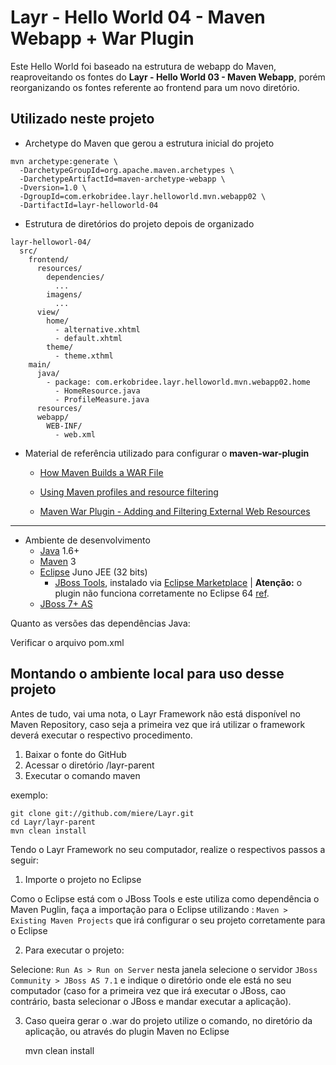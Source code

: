 Layr - Hello World 04 - Maven Webapp + War Plugin
====================================

Este Hello World foi baseado na estrutura de webapp do Maven, reaproveitando os fontes do **Layr - Hello World 03 - Maven Webapp**, porém reorganizando os fontes referente ao frontend para um novo diretório.


Utilizado neste projeto
-----------------------

* Archetype do Maven que gerou a estrutura inicial do projeto

<pre><code>mvn archetype:generate \
  -DarchetypeGroupId=org.apache.maven.archetypes \
  -DarchetypeArtifactId=maven-archetype-webapp \
  -Dversion=1.0 \
  -DgroupId=com.erkobridee.layr.helloworld.mvn.webapp02 \
  -DartifactId=layr-helloworld-04</code></pre>

* Estrutura de diretórios do projeto depois de organizado

<pre><code>layr-helloworl-04/
  src/
    frontend/
      resources/
        dependencies/
          ...
        imagens/
          ...
      view/
        home/
          - alternative.xhtml
          - default.xhtml
        theme/
          - theme.xthml
    main/
      java/
      	- package: com.erkobridee.layr.helloworld.mvn.webapp02.home
      	  - HomeResource.java
      	  - ProfileMeasure.java
      resources/
      webapp/
        WEB-INF/
          - web.xml</code></pre>

* Material de referência utilizado para configurar o **maven-war-plugin**

  * [How Maven Builds a WAR File](http://www.tech-juice.org/2012/05/12/how-maven-builds-a-war-file/)

  * [Using Maven profiles and resource filtering](http://www.manydesigns.com/en/portofino/portofino3/tutorials/using-maven-profiles-and-resource-filtering)

  * [Maven War Plugin - Adding and Filtering External Web Resources](https://maven.apache.org/plugins/maven-war-plugin/examples/adding-filtering-webresources.html)

---

* Ambiente de desenvolvimento
  * [Java](http://www.java.com/) 1.6+
  * [Maven](http://maven.apache.org/) 3
  * [Eclipse](http://eclipse.org/) Juno JEE (32 bits)
    * [JBoss Tools](https://www.jboss.org/tools), instalado via [Eclipse Marketplace](http://marketplace.eclipse.org/marketplace-client-intro?mpc_install=420896) | **Atenção:** o plugin não funciona corretamente no Eclipse 64 [ref](https://community.jboss.org/wiki/JBosstoolsVisualEditorFAQ).
  * [JBoss 7+ AS](https://www.jboss.org/jbossas/downloads/)
  
Quanto as versões das dependências Java:

  Verificar o arquivo pom.xml
  

Montando o ambiente local para uso desse projeto
------------------------------------------------

Antes de tudo, vai uma nota, o Layr Framework não está disponível no Maven Repository, caso seja a primeira vez que irá utilizar o framework deverá executar o respectivo procedimento.

1. Baixar o fonte do GitHub
2. Acessar o diretório /layr-parent
3. Executar o comando maven

exemplo:

    git clone git://github.com/miere/Layr.git
    cd Layr/layr-parent
    mvn clean install


Tendo o Layr Framework no seu computador, realize o respectivos passos a seguir:

1. Importe o projeto no Eclipse

  Como o Eclipse está com o JBoss Tools e este utiliza como dependência o Maven Puglin, faça a importação para o Eclipse utilizando : `Maven > Existing Maven Projects` que irá configurar o seu projeto corretamente para o Eclipse
  
2. Para executar o projeto:

  Selecione: `Run As > Run on Server` nesta janela selecione o servidor `JBoss Community > JBoss AS 7.1` e indique o diretório onde ele está no seu computador (caso for a primeira vez que irá executar o JBoss, cao contrário, basta selecionar o JBoss e mandar executar a aplicação).

  
3. Caso queira gerar o .war do projeto utilize o comando, no diretório da aplicação, ou através do plugin Maven no Eclipse

      mvn clean install
